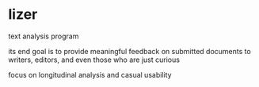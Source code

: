 # lizer
text analysis program

its end goal is to provide meaningful feedback on submitted documents
to writers, editors, and even those who are just curious

focus on longitudinal analysis and casual usability
